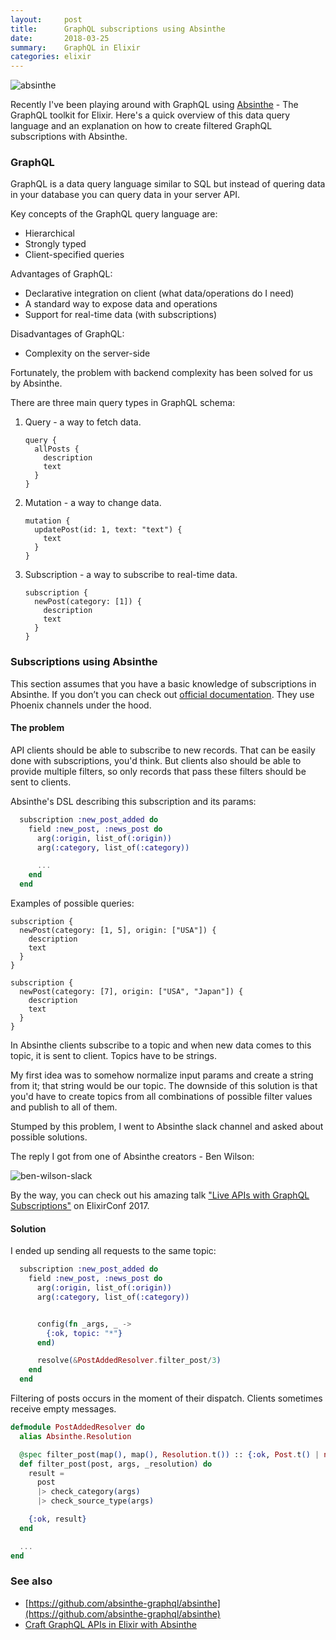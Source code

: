 ```yaml
---
layout:     post
title:      GraphQL subscriptions using Absinthe
date:       2018-03-25
summary:    GraphQL in Elixir
categories: elixir
---
```


![absinthe](/images/2018-03-25-absinthe.png)

Recently I've been playing around with GraphQL using [Absinthe](http://absinthe-graphql.org/) - The GraphQL toolkit for Elixir. Here's a quick overview of this data query language and an explanation on how to create filtered GraphQL subscriptions with Absinthe.

### GraphQL

GraphQL is a data query language similar to SQL but instead of quering data in your database you can query data in your server API.

Key concepts of the GraphQL query language are:

* Hierarchical
* Strongly typed
* Client-specified queries

Advantages of GraphQL:

* Declarative integration on client (what data/operations do I need)
* A standard way to expose data and operations
* Support for real-time data (with subscriptions)

Disadvantages of GraphQL:

* Complexity on the server-side

Fortunately, the problem with backend complexity has been solved for us by Absinthe.

There are three main query types in GraphQL schema:

1. Query - a way to fetch data.

   ```
   query {
     allPosts {
       description
       text
     }
   }
   ```

2. Mutation - a way to change data.


   ```
   mutation {
     updatePost(id: 1, text: "text") {
       text
     }
   }
   ```

3. Subscription - a way to subscribe to real-time data.

   ```
   subscription {
     newPost(category: [1]) {
       description
       text
     }
   }
   ```

### Subscriptions using Absinthe

This section assumes that you have a basic knowledge of subscriptions in Absinthe. If you don’t you can check out [official documentation](https://hexdocs.pm/absinthe/subscriptions.html). They use Phoenix channels under the hood.

#### The problem

API clients should be able to subscribe to new records. That can be easily done with subscriptions, you'd think. But clients also should be able to provide multiple filters, so only records that pass these filters should be sent to clients.

Absinthe's DSL describing this subscription and its params:

```elixir
  subscription :new_post_added do
    field :new_post, :news_post do
      arg(:origin, list_of(:origin))
      arg(:category, list_of(:category))

      ...
    end
  end
```

Examples of possible queries:

```
subscription {
  newPost(category: [1, 5], origin: ["USA"]) {
    description
    text
  }
}
```

```
subscription {
  newPost(category: [7], origin: ["USA", "Japan"]) {
    description
    text
  }
}
```

In Absinthe clients subscribe to a topic and when new data comes to this topic, it is sent to client. Topics have to be strings.

My first idea was to somehow normalize input params and create a string from it; that string would be our topic. The downside of this solution is that you'd have to create topics from all combinations of possible filter values and publish to all of them.

Stumped by this problem, I went to Absinthe slack channel and asked about possible solutions.

The reply I got from one of Absinthe creators - Ben Wilson:

![ben-wilson-slack](/images/2018-03-25-wilson.png)

By the way, you can check out his amazing talk ["Live APIs with GraphQL Subscriptions"](https://www.youtube.com/watch?v=PEckzwggd78) on ElixirConf 2017.

#### Solution

I ended up sending all requests to the same topic:

```elixir
  subscription :new_post_added do
    field :new_post, :news_post do
      arg(:origin, list_of(:origin))
      arg(:category, list_of(:category))


      config(fn _args, _ ->
        {:ok, topic: "*"}
      end)

      resolve(&PostAddedResolver.filter_post/3)
    end
  end
```

Filtering of posts occurs in the moment of their dispatch. Clients sometimes receive empty messages.

```elixir
defmodule PostAddedResolver do
  alias Absinthe.Resolution

  @spec filter_post(map(), map(), Resolution.t()) :: {:ok, Post.t() | nil}
  def filter_post(post, args, _resolution) do
    result =
      post
      |> check_category(args)
      |> check_source_type(args)

    {:ok, result}
  end

  ...
end
```

### See also

- [https://github.com/absinthe-graphql/absinthe](https://github.com/absinthe-graphql/absinthe)
- [Craft GraphQL APIs in Elixir with Absinthe](https://pragprog.com/book/wwgraphql/craft-graphql-apis-in-elixir-with-absinthe)
